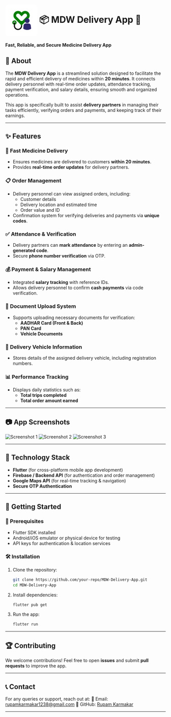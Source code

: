 # <img src="https://github.com/hackeR200364/mdw_delivery_app/blob/main/assets/app_icon.png?raw=true" alt="App Logo" width="100" height="100" style="border-radius: 10px; background-color: #FFFFFF;" align="center"> 📦 MDW Delivery App 🚀


**Fast, Reliable, and Secure Medicine Delivery App**

## 📖 About
The **MDW Delivery App** is a streamlined solution designed to facilitate the rapid and efficient delivery of medicines within **20 minutes**. It connects delivery personnel with real-time order updates, attendance tracking, payment verification, and salary details, ensuring smooth and organized operations.

This app is specifically built to assist **delivery partners** in managing their tasks efficiently, verifying orders and payments, and keeping track of their earnings.

---

## ✨ Features

### 🚀 **Fast Medicine Delivery**
- Ensures medicines are delivered to customers **within 20 minutes**.
- Provides **real-time order updates** for delivery partners.

### 📋 **Order Management**
- Delivery personnel can view assigned orders, including:
  - Customer details
  - Delivery location and estimated time
  - Order value and ID
- Confirmation system for verifying deliveries and payments via **unique codes**.

### ✅ **Attendance & Verification**
- Delivery partners can **mark attendance** by entering an **admin-generated code**.
- Secure **phone number verification** via OTP.

### 💰 **Payment & Salary Management**
- Integrated **salary tracking** with reference IDs.
- Allows delivery personnel to confirm **cash payments** via code verification.

### 📑 **Document Upload System**
- Supports uploading necessary documents for verification:
  - **AADHAR Card (Front & Back)**
  - **PAN Card**
  - **Vehicle Documents**

### 🛵 **Delivery Vehicle Information**
- Stores details of the assigned delivery vehicle, including registration numbers.

### 📊 **Performance Tracking**
- Displays daily statistics such as:
  - **Total trips completed**
  - **Total order amount earned**

---

## 📷 App Screenshots

![Screenshot 1](https://i.postimg.cc/brMCJR5Q/temp-Image-O3e-RPt.avif)
![Screenshot 2](assets/screenshot2.png)
![Screenshot 3](assets/screenshot3.png)

---

## 🔧 **Technology Stack**
- **Flutter** (for cross-platform mobile app development)
- **Firebase / Backend API** (for authentication and order management)
- **Google Maps API** (for real-time tracking & navigation)
- **Secure OTP Authentication**

---

## 🚀 Getting Started

### 📌 Prerequisites
- Flutter SDK installed
- Android/iOS emulator or physical device for testing
- API keys for authentication & location services

### 🛠️ Installation
1. Clone the repository:
   ```bash
   git clone https://github.com/your-repo/MDW-Delivery-App.git
   cd MDW-Delivery-App
   ```
2. Install dependencies:
   ```bash
   flutter pub get
   ```
3. Run the app:
   ```bash
   flutter run
   ```

---

## 🏆 **Contributing**
We welcome contributions! Feel free to open **issues** and submit **pull requests** to improve the app.

---

## 📞 Contact
For any queries or support, reach out at:
📧 Email: rupamkarmakar1238@gmail.com
🔗 GitHub: [Rupam Karmakar](https://github.com/hackeR200364)

---
